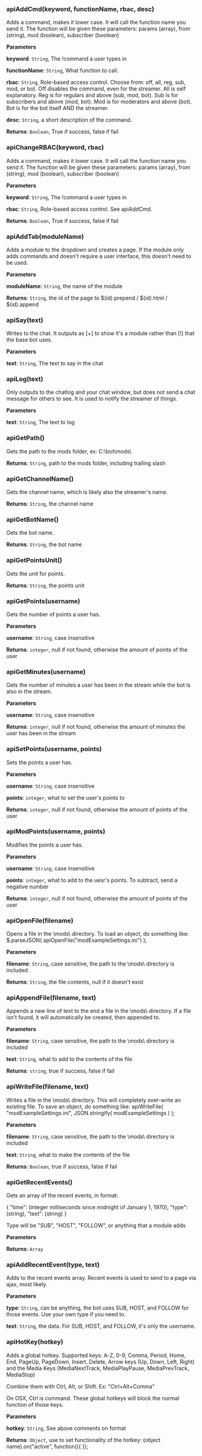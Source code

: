 ### apiAddCmd(keyword, functionName, rbac, desc) 

Adds a command, makes it lower case. It will call the function name you send it.
The function will be given these parameters: params (array), from (string), mod (boolean), subscriber (boolean)

**Parameters**

**keyword**: `String`, The !command a user types in

**functionName**: `String`, What function to call.

**rbac**: `String`, Role-based access control. Choose from: off, all, reg, sub, mod, or bot. Off disables the command, even for the streamer. All is self explanatory. Reg is for regulars and above (sub, mod, bot). Sub is for subscribers and above (mod, bot). Mod is for moderators and above (bot). Bot is for the bot itself AND the streamer.

**desc**: `String`, a short description of the command. 

**Returns**: `Boolean`, True if success, false if fail


### apiChangeRBAC(keyword, rbac) 

Adds a command, makes it lower case. It will call the function name you send it.
The function will be given these parameters: params (array), from (string), mod (boolean), subscriber (boolean)

**Parameters**

**keyword**: `String`, The !command a user types in

**rbac**: `String`, Role-based access control. See apiAddCmd.

**Returns**: `Boolean`, True if success, false if fail


### apiAddTab(moduleName) 

Adds a module to the dropdown and creates a page.
If the module only adds commands and doesn't require a user interface, this doesn't need to be used.

**Parameters**

**moduleName**: `String`, the name of the module

**Returns**: `String`, the id of the page to $(id).prepend / $(id).html / $(id).append


### apiSay(text) 

Writes to the chat. It outputs as [+] to show it's a module rather than [!] that the base bot uses.

**Parameters**

**text**: `String`, The text to say in the chat


### apiLog(text) 

Only outputs to the chatlog and your chat window, but does not send a chat message for others to see. It is used to notify the streamer of things.

**Parameters**

**text**: `String`, The text to log


### apiGetPath() 

Gets the path to the mods folder, ex:  C:\bot\mods\

**Returns**: `String`, path to the mods folder, including trailing slash


### apiGetChannelName() 

Gets the channel name, which is likely also the streamer's name.

**Returns**: `String`, the channel name


### apiGetBotName() 

Gets the bot name.

**Returns**: `String`, the bot name


### apiGetPointsUnit() 

Gets the unit for points.

**Returns**: `String`, the points unit


### apiGetPoints(username) 

Gets the number of points a user has.

**Parameters**

**username**: `String`, case insensitive

**Returns**: `integer`, null if not found, otherwise the amount of points of the user


### apiGetMinutes(username) 

Gets the number of minutes a user has been in the stream while the bot is also in the stream.

**Parameters**

**username**: `String`, case insensitive

**Returns**: `integer`, null if not found, otherwise the amount of minutes the user has been in the stream


### apiSetPoints(username, points) 

Sets the points a user has.

**Parameters**

**username**: `String`, case insensitive

**points**: `integer`, what to set the user's points to

**Returns**: `integer`, null if not found, otherwise the amount of points of the user


### apiModPoints(username, points) 

Modifies the points a user has.

**Parameters**

**username**: `String`, case insensitive

**points**: `integer`, what to add to the uesr's points. To subtract, send a negative number

**Returns**: `integer`, null if not found, otherwise the amount of points of the user


### apiOpenFile(filename) 

Opens a file in the \mods\ directory.
To load an object, do something like:  $.parseJSON( apiOpenFile("modExampleSettings.ini") );

**Parameters**

**filename**: `String`, case sensitive, the path to the \mods\ directory is included

**Returns**: `String`, the file contents, null if it doesn't exist


### apiAppendFile(filename, text) 

Appends a new line of text to the end a file in the \mods\ directory.
If a file isn't found, it will automatically be created, then appended to.

**Parameters**

**filename**: `String`, case sensitive, the path to the \mods\ directory is included

**text**: `String`, what to add to the contents of the file

**Returns**: `string`, true if success, false if fail


### apiWriteFile(filename, text) 

Writes a file in the \mods\ directory. This will completely over-write an existing file.
To save an object, do something like:  apiWriteFile( "modExampleSettings.ini", JSON.stringify( modExampleSettings ) );

**Parameters**

**filename**: `String`, case sensitive, the path to the \mods\ directory is included

**text**: `String`, what to make the contents of the file

**Returns**: `Boolean`, true if success, false if fail


### apiGetRecentEvents() 

Gets an array of the recent events, in format:

{ "time": (integer milliseconds since midnight of January 1, 1970), "type": (string), "text": (string) }

Type will be "SUB", "HOST", "FOLLOW", or anything that a module adds

**Parameters**

**Returns**: `Array`


### apiAddRecentEvent(type, text)

Adds to the recent events array. Recent events is used to send to a page via ajax, most likely.

**Parameters**

**type**: `String`, can be anything, the bot uses SUB, HOST, and FOLLOW for those events. Use your own type if you need to.

**text**: `String`, the data. For SUB, HOST, and FOLLOW, it's only the username.


### apiHotKey(hotkey) 

Adds a global hotkey. Supported keys: A-Z, 0-9, Comma, Period, Home, End, PageUp, PageDown, Insert, Delete, Arrow keys (Up, Down, Left, Right) and the Media Keys (MediaNextTrack, MediaPlayPause, MediaPrevTrack, MediaStop) 

Combine them with Ctrl, Alt, or Shift. Ex: "Ctrl+Alt+Comma" 

On OSX, Ctrl is command. These global hotkeys will block the normal function of those keys.

**Parameters**

**hotkey**: `String`, See above comments on format

**Returns**: `Object`, use to set functionality of the hotkey: (object name).on("active", function(){ });
